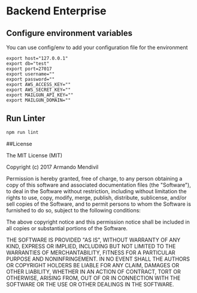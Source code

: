 # Backend Enterprise

## Configure environment variables

You can use config/env to add your configuration file for the environment

```
export host="127.0.0.1"
export db="test"
export port=27017
export username=""
export password=""
export AWS_ACCESS_KEY=""
export AWS_SECRET_KEY=""
export MAILGUN_API_KEY=""
export MAILGUN_DOMAIN=""
```

## Run Linter

```bash
npm run lint
```

##License

The MIT License (MIT)

Copyright (c) 2017 Armando Mendivil

Permission is hereby granted, free of charge, to any person obtaining a copy of this software and associated documentation files (the "Software"), to deal in the Software without restriction, including without limitation the rights to use, copy, modify, merge, publish, distribute, sublicense, and/or sell copies of the Software, and to permit persons to whom the Software is furnished to do so, subject to the following conditions:

The above copyright notice and this permission notice shall be included in all copies or substantial portions of the Software.

THE SOFTWARE IS PROVIDED "AS IS", WITHOUT WARRANTY OF ANY KIND, EXPRESS OR IMPLIED, INCLUDING BUT NOT LIMITED TO THE WARRANTIES OF MERCHANTABILITY, FITNESS FOR A PARTICULAR PURPOSE AND NONINFRINGEMENT. IN NO EVENT SHALL THE AUTHORS OR COPYRIGHT HOLDERS BE LIABLE FOR ANY CLAIM, DAMAGES OR OTHER LIABILITY, WHETHER IN AN ACTION OF CONTRACT, TORT OR OTHERWISE, ARISING FROM, OUT OF OR IN CONNECTION WITH THE SOFTWARE OR THE USE OR OTHER DEALINGS IN THE SOFTWARE.
